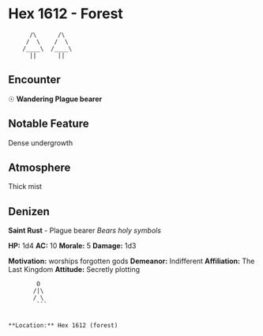 # Hex 1612 - Forest
```
      /\      /\
     /  \    /  \
    /____\  /____\
      ||      ||
```

## Encounter

☉ **Wandering Plague bearer**

## Notable Feature

Dense undergrowth

## Atmosphere

Thick mist

## Denizen

**Saint Rust** - Plague bearer
*Bears holy symbols*

**HP:** 1d4 **AC:** 10 **Morale:** 5
**Damage:** 1d3

**Motivation:** worships forgotten gods
**Demeanor:** Indifferent
**Affiliation:** The Last Kingdom
**Attitude:** Secretly plotting

```
        O
       /|\
       / \
        ```


**Location:** Hex 1612 (forest)
